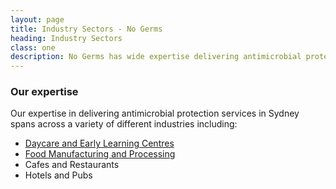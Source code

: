 ```yaml
---
layout: page
title: Industry Sectors - No Germs
heading: Industry Sectors
class: one
description: No Germs has wide expertise delivering antimicrobial protection services across a variety of industries across Sydney
---
```


<div class="container pt-60 pb-30">
  <div class="row">
      <div class="col-md-12">
          <div class="commercial service-details mb-40">
              <h3>Our expertise</h3>
              <p>Our expertise in delivering antimicrobial protection services in Sydney spans across a variety of different industries including:</p>
              <ul>
                <li><a href="/commercial/daycare-early-learning-centres">Daycare and Early Learning Centres</a></li>
                <li><a href="/commercial/food-manufacturing-and-processing">Food Manufacturing and Processing</a></li>
                <li>Cafes and Restaurants</li>
                <li>Hotels and Pubs</li>
              </ul>
          </div>
      </div>
  </div>
</div>
